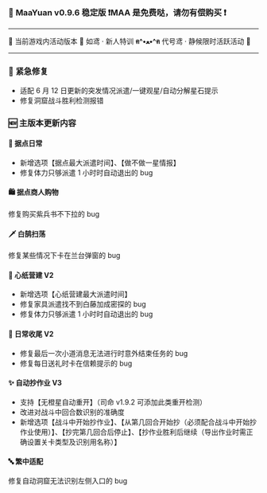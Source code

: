### 🥳 **MaaYuan v0.9.6 稳定版 ❗MAA 是免费哒，请勿有偿购买 ❗**

---

🐾 当前游戏内活动版本 🐾 如鸢 · 新人特训 **ฅ^•ﻌ•^ฅ** 代号鸢 · 静候限时活跃活动 💅

---

### 🚧 **紧急修复**

- 适配 6 月 12 日更新的突发情况派遣/一键观星/自动分解星石提示
- 修复洞窟战斗胜利检测报错

### **🆕 主版本更新内容**

#### 🏯 **据点日常**

- 新增选项【据点最大派遣时间】、【做不做一星情报】
- 修复体力只够派遣 1 小时时自动退出的 bug

#### 🛍️ **据点商人购物**

修复购买紫兵书不下拉的 bug

#### 🗡 **白鹄扫荡**

修复某些情况下卡在兰台弹窗的 bug

#### 🔨 **心纸营建 V2**

- 新增选项【心纸营建最大派遣时间】
- 修复家具派遣找不到白藤加成密探的 bug
- 修复体力只够派遣 1 小时时自动退出的 bug

#### 🔶 **日常收尾 V2**

- 修复最后一次小道消息无法进行时意外结束任务的 bug
- 修复每日送礼时卡在信赖提示的 bug

#### ✨ **自动抄作业 V3**

- 支持【无橙星自动重开】（司命 v1.9.2 可添加此类重开检测）
- 改进对战斗中回合数识别的准确度
- 新增选项【战斗中开始抄作业】、【从第几回合开始抄（必须配合战斗中开始抄作业使用）】、【抄完第几回合后停止】、【抄作业胜利后继续（导出作业时需正确设置关卡类型及识别用名称）】

#### 🔤 **繁中适配**

修复自动洞窟无法识别左侧入口的 bug

